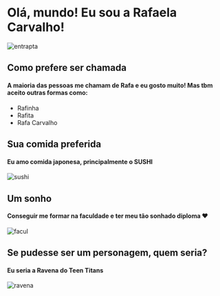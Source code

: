 # Olá, mundo! Eu sou a Rafaela Carvalho!

![entrapta](https://media.giphy.com/media/GyJ8p0Um850ic/giphy.gif?cid=790b7611qkw3d2rruz381e4a0ttfmn3cniw01qr71e9uoczu&ep=v1_gifs_search&rid=giphy.gif&ct=g)



## Como prefere ser chamada

#### A maioria das pessoas me chamam de **Rafa** e eu gosto muito! Mas tbm aceito outras formas como:

 * Rafinha 
 * Rafita 
 * Rafa Carvalho


## Sua comida preferida

#### Eu amo comida japonesa, principalmente o **SUSHI**
![sushi](https://media.giphy.com/media/v1.Y2lkPTc5MGI3NjExcHV1Yjc4eTR3eHk1cXdvbjE2Z2Fqb2RxdzBpZGZ6czAzMmFmaWRoeiZlcD12MV9naWZzX3NlYXJjaCZjdD1n/tN1YiOeZmIRKE/giphy.gif)

## Um sonho

#### Conseguir me formar na faculdade e ter meu tão sonhado diploma ❤️

![facul](https://media.giphy.com/media/3oEduUGL2JaSK7oS76/giphy.gif?cid=790b761158bzo6x2t7mnbl0lva6dccmyix5lgp9qiw5i62em&ep=v1_gifs_search&rid=giphy.gif&ct=g)


## Se pudesse ser um personagem, quem seria?

#### Eu seria a  Ravena do Teen Titans

![ravena](https://media.giphy.com/media/euKsxtPWDwi1a/giphy.gif?cid=790b76116sk7ufwc195qozimaqlioz5yv7x2xl28sy5ridkm&ep=v1_gifs_search&rid=giphy.gif&ct=g)
